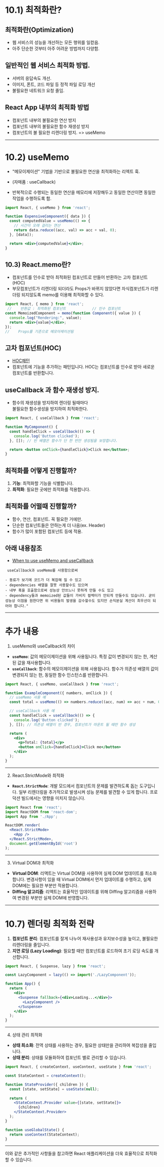 # 10.1) 최적화란?


## 최적화란(Optimization)
- 웹 서비스의 성능을 개선하는 모든 행위를 일컫음.
- 아주 단순한 것부터 아주 어려운 방법까지 다양함.

## 일반적인 웹 서비스 최적화 방법.
- 서버의 응답속도 개선. 
- 이미지, 폰트, 코드 파일 등 정적 파일 로딩 개선
- 불필요한 네트워크 요청 줄임.

## React App 내부의 최적화 방법
- 컴포넌트 내부의 불필요한 연산 방지
- 컴포넌트 내부의 불필요한 함수 재생성 방지 
- 컴포넌트의 불 필요한 리렌더링 방지.
 => useMemo

--- 

# 10.2) useMemo
- "메모이제이션" 기법을 기반으로 불필요한 연산을 최적화하는 리엑트 훅.
- (자매품 : useCallback)

- 반복적으로 수행되는 동일한 연산을 메모리에 저장해두고 동일한 연산이면 동일한 작업을 수행하도록 함.
```jsx
import React, { useMemo } from 'react';

function ExpensiveComponent({ data }) {
  const computedValue = useMemo(() => {
    // 시간이 오래 걸리는 연산
    return data.reduce((acc, val) => acc + val, 0);
  }, [data]);

  return <div>{computedValue}</div>;
}
```

## 10.3) React.memo란?
- 컴포넌트를 인수로 받아 최적화된 컴포넌트로 만들어 반환하는 고차 컴포넌트(HOC)
- 부모컴포넌트가 리렌더링 되더라도 Props가 바뀌지 않았다면 자식컴포넌트가 리렌더링 되지않도록 memo를 이용해 최적화할 수 있다. 
```jsx
import React, { memo } from 'react';
 //    반환값 : 최적화된 컴포넌트            // 인수 컴포넌트
const MemoizedComponent = memo(function Component({ value }) {
  console.log("Rendering:", value);
  return <div>{value}</div>;
});
//    Props를 기준으로 메모아제이션됨

```



## 고차 컴포넌트(HOC)
- [HOC패턴](https://patterns-dev-kr.github.io/design-patterns/hoc-pattern/)
- 컴포넌트에 기능을 추가하는 패턴입니다. HOC는 컴포넌트를 인수로 받아 새로운 컴포넌트를 반환합니다.


## useCallback 과 함수 재생성 방지.
- 함수의 재생성을 방지하여 렌더링 될때마다   
불필요한 함수생성을 방지하여 최적화한다. 
```jsx
import React, { useCallback } from 'react';

function MyComponent() {
  const handleClick = useCallback(() => {
    console.log('Button clicked');
  }, []); // 빈 배열은 함수가 단 한 번만 생성됨을 보장합니다.

  return <button onClick={handleClick}>Click me</button>;
}
```


## 최적화를 어떻게 진행할까?
1. **기능**: 최적화할 기능을 식별합니다.
2. **최적화**: 필요한 곳에만 최적화를 적용합니다.

## 최적화를 어떨때 진행할까?
- 함수, 연산, 컴포넌트. 꼭 필요한 거에만.
- 단순한 컴포넌트들은 안하는게 더 나음(ex. Header)
- 함수가 많이 포함된 컴포넌트 등에 적용.


## 아래 내용참조
- [When to use useMemo and useCallback](https://goongoguma.github.io/2021/04/26/When-to-useMemo-and-useCallback/)
```
 useCallback과 useMemo를 사용함으로써

- 동료가 보기에 코드가 더 복잡해 질 수 있고
- dependencies 배열을 잘못 사용할수도 있으며
- 내부 훅을 호출함으로써 성능상 안쓰느니 못하게 만들 수도 있고
- dependency들과 memoized된 값들이 가비지 컬렉터가 안되게 만들수도 있습니다. 굳이 성능상 이점을 원한다면 위 비용들의 발생을 감수할수도 있지만 손익분실 계산이 최우선이 되어야 합니다."
```

---
# 추가 내용

1) useMemo와 useCallback의 차이
- **`useMemo`**: 값의 메모이제이션을 위해 사용됩니다. 특정 값이 변경되지 않는 한, 계산된 값을 재사용합니다.
- **`useCallback`**: 함수의 메모이제이션을 위해 사용됩니다. 함수가 의존성 배열의 값이 변경되지 않는 한, 동일한 함수 인스턴스를 반환합니다.

```jsx
import React, { useMemo, useCallback } from 'react';

function ExampleComponent({ numbers, onClick }) {
  // useMemo 사용 예
  const total = useMemo(() => numbers.reduce((acc, num) => acc + num, 0), [numbers]);

  // useCallback 사용 예
  const handleClick = useCallback(() => {
    console.log('Button clicked');
  }, []); // 의존성 배열이 빈 경우, 컴포넌트가 마운트 될 때만 함수 생성

  return (
    <div>
      <p>Total: {total}</p>
      <button onClick={handleClick}>Click me</button>
    </div>
  );
}
```

---

2) React.StrictMode와 최적화
- **`React.StrictMode`**: 개발 모드에서 컴포넌트의 문제를 발견하도록 돕는 도구입니다. 일부 리렌더링을 추가적으로 발생시켜 성능 문제를 발견할 수 있게 합니다. 프로덕션 빌드에서는 영향을 미치지 않습니다.

```jsx
import React from 'react';
import ReactDOM from 'react-dom';
import App from './App';

ReactDOM.render(
  <React.StrictMode>
    <App />
  </React.StrictMode>,
  document.getElementById('root')
);
```

---

3) Virtual DOM과 최적화
- **Virtual DOM**: 리액트는 Virtual DOM을 사용하여 실제 DOM 업데이트를 최소화합니다. 변경사항이 있을 때 Virtual DOM에서 먼저 업데이트를 수행하고, 실제 DOM에는 필요한 부분만 적용합니다.
- **Diffing 알고리즘**: 리액트는 효율적인 업데이트를 위해 Diffing 알고리즘을 사용하여 변경된 부분만 실제 DOM에 반영합니다.

---

# 10.7) 렌더링 최적화 전략
1. **컴포넌트 분리**: 컴포넌트를 잘게 나누어 재사용성과 유지보수성을 높이고, 불필요한 리렌더링을 줄입니다.
2. **지연 로딩 (Lazy Loading)**: 필요할 때만 컴포넌트를 로드하여 초기 로딩 속도를 개선합니다.

```jsx
import React, { Suspense, lazy } from 'react';

const LazyComponent = lazy(() => import('./LazyComponent'));

function App() {
  return (
    <div>
      <Suspense fallback={<div>Loading...</div>}>
        <LazyComponent />
      </Suspense>
    </div>
  );
}
```

---

4) 상태 관리 최적화
- **상태 최소화**: 전역 상태를 사용하는 경우, 필요한 상태만을 관리하여 복잡성을 줄입니다.
- **상태 분리**: 상태를 모듈화하여 컴포넌트 별로 관리할 수 있습니다.

```jsx
import React, { createContext, useContext, useState } from 'react';

const StateContext = createContext();

function StateProvider({ children }) {
  const [state, setState] = useState(null);
  
  return (
    <StateContext.Provider value={[state, setState]}>
      {children}
    </StateContext.Provider>
  );
}

function useGlobalState() {
  return useContext(StateContext);
}
```

---

이와 같은 추가적인 사항들을 참고하면 React 애플리케이션을 더욱 효율적으로 최적화할 수 있습니다.